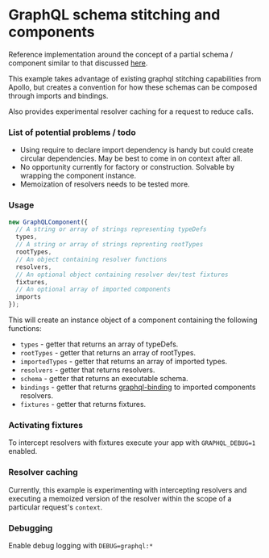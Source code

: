 # GraphQL schema stitching and components

Reference implementation around the concept of a partial schema / component similar to that discussed [here](https://medium.com/homeaway-tech-blog/distributed-graphql-schema-development-npm-modules-d734a3cb6f12).

This example takes advantage of existing graphql stitching capabilities from Apollo, but creates a convention 
for how these schemas can be composed through imports and bindings.

Also provides experimental resolver caching for a request to reduce calls.

### List of potential problems / todo

- Using require to declare import dependency is handy but could create circular dependencies. May be best
to come in on context after all.
- No opportunity currently for factory or construction. Solvable by wrapping the component instance.
- Memoization of resolvers needs to be tested more.

### Usage

```javascript
new GraphQLComponent({ 
  // A string or array of strings representing typeDefs
  types,
  // A string or array of strings reprenting rootTypes
  rootTypes,
  // An object containing resolver functions
  resolvers, 
  // An optional object containing resolver dev/test fixtures
  fixtures,
  // An optional array of imported components
  imports
});
```

This will create an instance object of a component containing the following functions:

- `types` - getter that returns an array of typeDefs.
- `rootTypes` - getter that returns an array of rootTypes.
- `importedTypes` - getter that returns an array of imported types.
- `resolvers` - getter that returns resolvers.
- `schema` - getter that returns an executable schema.
- `bindings` - getter that returns [graphql-binding](https://github.com/graphql-binding/graphql-binding) to imported components resolvers.
- `fixtures` - getter that returns fixtures.

### Activating fixtures

To intercept resolvers with fixtures execute your app with `GRAPHQL_DEBUG=1` enabled.

### Resolver caching

Currently, this example is experimenting with intercepting resolvers and executing a 
memoized version of the resolver within the scope of a particular request's `context`.

### Debugging

Enable debug logging with `DEBUG=graphql:*`